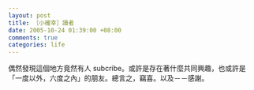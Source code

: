 ```yaml
--- 
layout: post
title: ［小確幸］讀者
date: 2005-10-24 01:39:00 +08:00
comments: true
categories: life
---
```


偶然發現這個地方竟然有人 subcribe。或許是存在著什麼共同興趣，也或許是「一度以外，六度之內」的朋友。總言之，竊喜。以及－－感謝。
